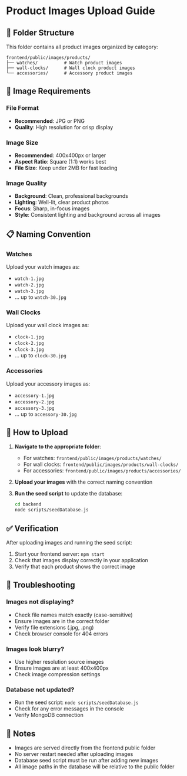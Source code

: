 # Product Images Upload Guide

## 📁 Folder Structure

This folder contains all product images organized by category:

```
frontend/public/images/products/
├── watches/          # Watch product images
├── wall-clocks/      # Wall clock product images
└── accessories/      # Accessory product images
```

## 📸 Image Requirements

### **File Format**
- **Recommended**: JPG or PNG
- **Quality**: High resolution for crisp display

### **Image Size**
- **Recommended**: 400x400px or larger
- **Aspect Ratio**: Square (1:1) works best
- **File Size**: Keep under 2MB for fast loading

### **Image Quality**
- **Background**: Clean, professional backgrounds
- **Lighting**: Well-lit, clear product photos
- **Focus**: Sharp, in-focus images
- **Style**: Consistent lighting and background across all images

## 📋 Naming Convention

### **Watches**
Upload your watch images as:
- `watch-1.jpg`
- `watch-2.jpg`
- `watch-3.jpg`
- ... up to `watch-30.jpg`

### **Wall Clocks**
Upload your wall clock images as:
- `clock-1.jpg`
- `clock-2.jpg`
- `clock-3.jpg`
- ... up to `clock-30.jpg`

### **Accessories**
Upload your accessory images as:
- `accessory-1.jpg`
- `accessory-2.jpg`
- `accessory-3.jpg`
- ... up to `accessory-30.jpg`

## 🚀 How to Upload

1. **Navigate to the appropriate folder**:
   - For watches: `frontend/public/images/products/watches/`
   - For wall clocks: `frontend/public/images/products/wall-clocks/`
   - For accessories: `frontend/public/images/products/accessories/`

2. **Upload your images** with the correct naming convention

3. **Run the seed script** to update the database:
   ```bash
   cd backend
   node scripts/seedDatabase.js
   ```

## ✅ Verification

After uploading images and running the seed script:
1. Start your frontend server: `npm start`
2. Check that images display correctly in your application
3. Verify that each product shows the correct image

## 🔧 Troubleshooting

### **Images not displaying?**
- Check file names match exactly (case-sensitive)
- Ensure images are in the correct folder
- Verify file extensions (.jpg, .png)
- Check browser console for 404 errors

### **Images look blurry?**
- Use higher resolution source images
- Ensure images are at least 400x400px
- Check image compression settings

### **Database not updated?**
- Run the seed script: `node scripts/seedDatabase.js`
- Check for any error messages in the console
- Verify MongoDB connection

## 📝 Notes

- Images are served directly from the frontend public folder
- No server restart needed after uploading images
- Database seed script must be run after adding new images
- All image paths in the database will be relative to the public folder
